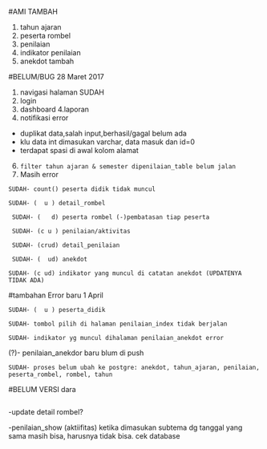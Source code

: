#AMI TAMBAH
1. tahun ajaran
2. peserta rombel
3. penilaian
4. indikator penilaian
5. anekdot tambah

#BELUM/BUG 28 Maret 2017

1. navigasi halaman SUDAH
2. login
3. dashboard
4.laporan
5.  notifikasi error
   - duplikat data,salah input,berhasil/gagal belum ada
   - klu data int dimasukan varchar, data masuk dan id=0
   - terdapat spasi di awal kolom alamat
6.  ```filter tahun ajaran & semester dipenilaian_table belum jalan```
7.  Masih error

  ``` SUDAH- count() peserta didik tidak muncul ```
  
  ``` SUDAH- (  u ) detail_rombel ```
  
  ``` SUDAH- (   d) peserta rombel (-)pembatasan tiap peserta```
 
  ``` SUDAH- (c u ) penilaian/aktivitas```
 
  ``` SUDAH- (crud) detail_penilaian```
 
  ``` SUDAH- (  ud) anekdot```
 
   ```SUDAH- (c ud) indikator yang muncul di catatan anekdot (UPDATENYA TIDAK ADA)```

#tambahan Error baru 1 April

```SUDAH- (  u ) peserta_didik```

```SUDAH- tombol pilih di halaman penilaian_index tidak berjalan```

```SUDAH- indikator yg muncul dihalaman penilaian_anekdot error```

(?)- penilaian_anekdor baru blum di push

```SUDAH- proses belum ubah ke postgre: anekdot, tahun_ajaran, penilaian, peserta_rombel, rombel, tahun```

#BELUM VERSI dara
```SUDAH -peserta yang tampil harusnya peserta yang tidak termasuk dalam rimbel (peserta rombel)
```

-update detail rombel?

-penilaian_show (aktiifitas) ketika dimasukan subtema dg tanggal yang sama masih bisa, harusnya tidak bisa. cek database

